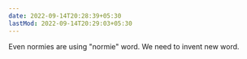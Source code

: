 ```yaml
---
date: 2022-09-14T20:28:39+05:30
lastMod: 2022-09-14T20:29:03+05:30
---
```


Even normies are using "normie" word. We need to invent new word.
